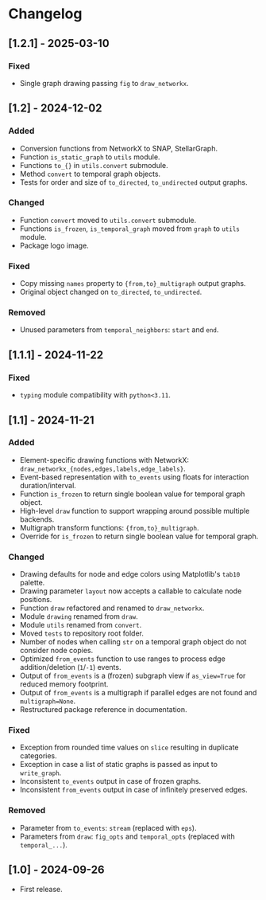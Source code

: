 # Changelog

<!--
## \[Version\] - YYYY-MM-DD
### Added
### Changed
### Deprecated
### Fixed
### Removed
-->

## \[1.2.1\] - 2025-03-10

### Fixed
- Single graph drawing passing `fig` to `draw_networkx`.


## \[1.2\] - 2024-12-02

### Added
- Conversion functions from NetworkX to SNAP, StellarGraph.
- Function `is_static_graph` to `utils` module.
- Functions `to_{}` in `utils.convert` submodule.
- Method `convert` to temporal graph objects.
- Tests for order and size of `to_directed`, `to_undirected` output graphs.

### Changed
- Function `convert` moved to `utils.convert` submodule.
- Functions `is_frozen`, `is_temporal_graph` moved from `graph` to `utils` module.
- Package logo image.

### Fixed
- Copy missing `names` property to `{from,to}_multigraph` output graphs.
- Original object changed on `to_directed`, `to_undirected`.

### Removed
- Unused parameters from `temporal_neighbors`: `start` and `end`.


## \[1.1.1\] - 2024-11-22

### Fixed
- `typing` module compatibility with `python<3.11`.


## \[1.1\] - 2024-11-21

### Added
- Element-specific drawing functions with NetworkX: `draw_networkx_{nodes,edges,labels,edge_labels}`.
- Event-based representation with `to_events` using floats for interaction duration/interval.
- Function `is_frozen` to return single boolean value for temporal graph object.
- High-level `draw` function to support wrapping around possible multiple backends.
- Multigraph transform functions: `{from,to}_multigraph`.
- Override for `is_frozen` to return single boolean value for temporal graph.

### Changed
- Drawing defaults for node and edge colors using Matplotlib's `tab10` palette.
- Drawing parameter `layout` now accepts a callable to calculate node positions.
- Function `draw` refactored and renamed to `draw_networkx`.
- Module `drawing` renamed from `draw`.
- Module `utils` renamed from `convert`.
- Moved `tests` to repository root folder.
- Number of nodes when calling `str` on a temporal graph object do not consider node copies.
- Optimized `from_events` function to use ranges to process edge addition/deletion (`1`/`-1`) events.
- Output of `from_events` is a (frozen) subgraph view if `as_view=True` for reduced memory footprint.
- Output of `from_events` is a multigraph if parallel edges are not found and `multigraph=None`.
- Restructured package reference in documentation.

### Fixed
- Exception from rounded time values on `slice` resulting in duplicate categories.
- Exception in case a list of static graphs is passed as input to `write_graph`.
- Inconsistent `to_events` output in case of frozen graphs.
- Inconsistent `from_events` output in case of infinitely preserved edges.

### Removed
- Parameter from `to_events`: `stream` (replaced with `eps`).
- Parameters from `draw`: `fig_opts` and `temporal_opts` (replaced with `temporal_...`).


## \[1.0\] - 2024-09-26
- First release.
